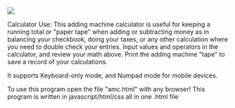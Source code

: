 <img src="https://i.ibb.co/GQyvDqv/micropre.png">

Calculator Use: This adding machine calculator is useful for keeping a running total or "paper tape" when adding or subtracting money as in balancing your checkbook, doing your taxes, or any other calculation where you need to double check your entries. Input values and operators in the calculator, and review your math above. Print the adding machine "tape" to save a record of your calculations.

It supports Keyboard-only mode, and Numpad mode for mobile devices.

To use this program open the file "amc.html" with any browser! This program is written in javascript/html/css all in one .html file
